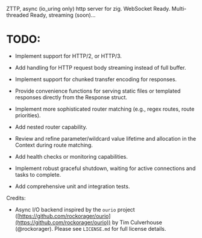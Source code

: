 ZTTP, async (io_uring only) http server for zig. WebSocket Ready. Multi-threaded Ready, streaming (soon)...

# TODO:
*   Implement support for HTTP/2, or HTTP/3.
*   Add handling for HTTP request body streaming instead of full buffer.
*   Implement support for chunked transfer encoding for responses.
*   Provide convenience functions for serving static files or templated responses directly from the Response struct.

*   Implement more sophisticated router matching (e.g., regex routes, route priorities).
*   Add nested router capability.
*   Review and refine parameter/wildcard value lifetime and allocation in the Context during route matching.

*   Add health checks or monitoring capabilities.
*   Implement robust graceful shutdown, waiting for active connections and tasks to complete.
*   Add comprehensive unit and integration tests.

Credits:
*   Async I/O backend inspired by the `ourio` project ([https://github.com/rockorager/ourio](https://github.com/rockorager/ourio)) by Tim Culverhouse (@rockorager). Please see `LICENSE.md` for full license details.

